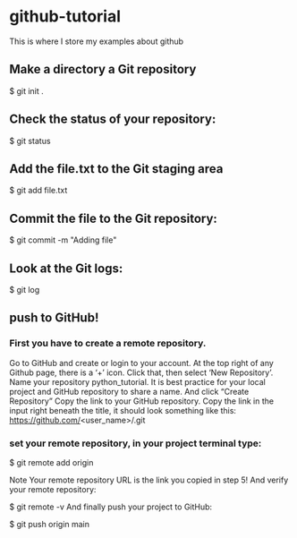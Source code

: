 # github-tutorial
This is where I store my examples about github
 
## Make a directory a Git repository

$ git init .

## Check the status of your repository:

$ git status

## Add the file.txt to the Git staging area

$ git add file.txt

## Commit the file to the Git repository:

$ git commit -m "Adding file"

## Look at the Git logs:

$ git log

## push to GitHub!

### First you have to create a remote repository. 
Go to GitHub and create or login to your account.
At the top right of any Github page, there is a ‘+’ icon. Click that, then select ‘New Repository’.
Name your repository python_tutorial. It is best practice for your local project and GitHub repository to share a name.
And click “Create Repository”
Copy the link to your GitHub repository.
Copy the link in the input right beneath the title, it should look something like this:
https://github.com/<user_name>/<repo>.git

### set your remote repository, in your project terminal type:
$ git remote add origin <remote repository URL>

Note
Your remote repository URL is the link you copied in step 5!
And verify your remote repository:

$ git remote -v
And finally push your project to GitHub:

$ git push origin main
